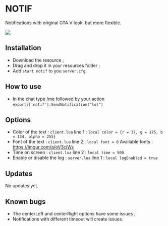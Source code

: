 # NOTIF
Notifications with original GTA V look, but more flexible.

<img src=https://imgur.com/1rd5qwi.png>

## Installation
* Download the resource ;
* Drag and drop it in your resources folder ;
* Add ```start notif``` to you ```server.cfg```.
## How to use
* In the chat type /me followed by your action 
```exports['notif'].SendNotification("lol")```

## Options 
* Color of the text : ```client.lua``` line 1 : ```local color = {r = 37, g = 175, b = 134, alpha = 255}```
* Font of the text : ```client.lua``` line 2 : ```local font = 0``` Available fonts : https://imgur.com/a/oV3ciWs
* Time on screen : ```client.lua``` line 2 : ```local time = 500```
* Enable or disable the log : ```server.lua``` line 1 : ```local logEnabled = true```

## Updates
No updates yet.

## Known bugs
* The centerLeft and centerRight options have some issues ;
* Notifications with different timeout will create issues.
